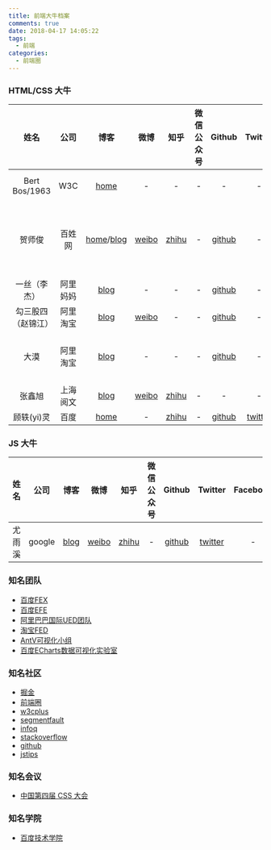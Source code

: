 ```yaml
---
title: 前端大牛档案
comments: true
date: 2018-04-17 14:05:22
tags:
  - 前端
categories:
  - 前端圈
---
```


### HTML/CSS 大牛
<!-- more -->

| 姓名 | 公司 |  博客 | 微博 | 知乎 | 微信公众号 | Github | Twitter | Facebook | 代表作 |
|     :---:     |    :---:  |  :---:  | :---: | :---:  | :---:       | :---:    | :---:     | :---:      | :---:    |
| Bert Bos/1963 |  W3C | [home](https://www.w3.org/People/Bos/) | - | - | - | - | - | - | [Cascading Style Sheets](https://www.w3.org/Style/LieBos3e/) |
| 贺师俊 | 百姓网 | [home](http://johnhax.net/)/[blog](http://hax.iteye.com/) | [weibo](https://weibo.com/haxy) | [zhihu](https://www.zhihu.com/people/he-shi-jun/activities) | - | [github](https://github.com/hax) | - | - | HTML纯化论者+CSS理想主义者+JavaScript改革派+REST信徒 |
| 一丝（李杰）| 阿里妈妈 | [blog](https://github.com/yisibl/blog/issues) | - | - | - | [github](https://github.com/yisibl) | - | - | - |
| 勾三股四（赵锦江）| 阿里淘宝 | [blog](http://jiongks.name/) | [weibo](https://weibo.com/mx006) | - | - | [github](https://github.com/jinjiang/) | - | - | - |
| 大漠 | 阿里淘宝 | [blog](https://www.w3cplus.com/) | - | - | - | [github](https://github.com/airen) | - | [facebook](https://www.facebook.com/w3cplus) | [《图解CSS3：核心技术与案例实战》](https://www.w3cplus.com/book-comment.html)
| 张鑫旭 | 上海阅文 | [blog](http://www.zhangxinxu.com/) | [weibo](https://weibo.com/zhangxinxu) | [zhihu](https://www.zhihu.com/people/iamzhangxinxu/activities) | - | - | - | - | [《CSS世界》](http://www.cssworld.cn/) |
| 顾轶(yi)灵 | 百度 | [home](https://justineo.github.io/) | - | [zhihu](https://www.zhihu.com/people/justineo/activities) | - | [github](https://github.com/Justineo) | [twitter](https://twitter.com/_justineo) | - | - |


### JS 大牛

| 姓名 | 公司 |  博客 | 微博 | 知乎 | 微信公众号 | Github | Twitter | Facebook | 代表作 |
|     :---:     |    :---:  |  :---:  | :---: | :---:  | :---:       | :---:    | :---:     | :---:      | :---:    |
| 尤雨溪 | google | [blog](http://blog.evanyou.me/) | [weibo](https://weibo.com/arttechdesign) | [zhihu](https://www.zhihu.com/people/evanyou/activities) | - | [github](https://github.com/yyx990803) | [twitter](https://twitter.com/youyuxi) | - | [vuejs](https://vuejs.org/) |


### 知名团队
- [百度FEX](http://fex.baidu.com/)
- [百度EFE](http://efe.baidu.com/)
- [阿里巴巴国际UED团队](http://www.aliued.com/)
- [淘宝FED](http://taobaofed.org/)
- [AntV可视化小组](https://antv.alipay.com/zh-cn/index.html#)
- [百度ECharts数据可视化实验室](http://vis.baidu.com/?fr=echarts)

### 知名社区
- [掘金](https://juejin.im/timeline)
- [前端圈](https://www.fequan.com/)
- [w3cplus](https://www.w3cplus.com/)
- [segmentfault](https://segmentfault.com/)
- [infoq](http://www.infoq.com/cn)
- [stackoverflow](https://stackoverflow.com/)
- [github](https://github.com/)
- [jstips](http://www.jstips.co/)

### 知名会议
- [中国第四届 CSS 大会](https://css.w3ctech.com/)

### 知名学院
- [百度技术学院](http://bit.baidu.com/?fr=echarts)
